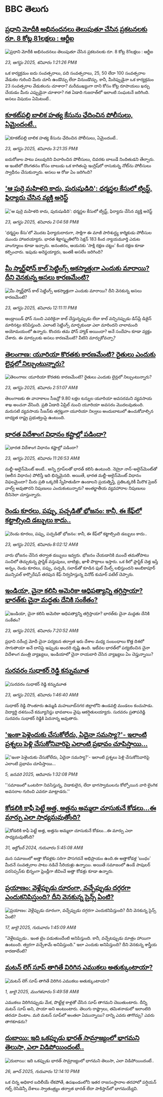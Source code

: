# BBC తెలుగు## [ప్రధాని మోదీకి అభినందనలు తెలుపుతూ చేసిన ప్రకటనలకు రూ. 8 కోట్ల 81లక్షలు : ఆర్టీఐ](https://www.bbc.com/telugu/articles/c07p2jngmjmo?at_medium=RSS&at_campaign=rss?at_campaign=githubrss)![ప్రధాని మోదీకి అభినందనలు తెలుపుతూ చేసిన ప్రకటనలకు రూ. 8 కోట్ల 81లక్షలు : ఆర్టీఐ](https://ichef.bbci.co.uk/ace/ws/240/cpsprodpb/dcb2/live/ceb43430-800a-11f0-83c9-e1191d1c16a3.jpg)_23, ఆగస్టు 2025, శనివారం 1:21:26 PMకి_ఒక కార్యక్రమం ఐదు సంవత్సరాలు, పది సంవత్సరాలు, 25, 50 లేదా 100 సంవత్సరాల వేడుకల గురించి మీరు చూసి ఉండొచ్చు లేదా వినుండొచ్చు. కానీ, మీరెప్పుడైనా ఒక కార్యక్రమం 23 సంవత్సరాల వేడుకలను చూశారా? మరీముఖ్యంగా దాని కోసం కోట్ల రూపాయలు ఖర్చు చేయడం మీరు ఎప్పుడైనా చూశారా? గత ఏడాది గుజరాత్‌లో ఇలాంటి సంఘటనే జరిగింది. అసలు విషయం ఏమిటంటే..## [కూకట్‌పల్లి బాలిక హత్య కేసును ఛేదించిన పోలీసులు, ఏమైందంటే..](https://www.bbc.com/telugu/articles/c3ez22zngl4o?at_medium=RSS&at_campaign=rss?at_campaign=githubrss)![కూకట్‌పల్లి బాలిక హత్య కేసును ఛేదించిన పోలీసులు, ఏమైందంటే..](https://ichef.bbci.co.uk/ace/ws/240/cpsprodpb/8f30/live/c5bf1d20-802f-11f0-ab3e-bd52082cd0ae.png)_23, ఆగస్టు 2025, శనివారం 3:21:35 PMకి_ఐదురోజుల పాటు పలువురిని విచారించిన పోలీసులు, చివరకు బాలుడే నిందితుడని తేల్చారు. ఆ ఇంటిలో దొంగతనం కోసం బాలుడు ఒక కాగితంపై ఇంగ్లిష్‌లో రాసుకున్న నోట్‌ను పోలీసులు స్వాధీనం చేసుకున్నారు. అసలు ఆ రోజు ఏం జరిగింది?## ['ఆ పుర్రె మహిళది కాదు, పురుషుడిది': ధర్మస్థల కేసులో ట్విస్ట్, ఫిర్యాదు చేసిన వ్యక్తి అరెస్ట్](https://www.bbc.com/telugu/articles/c1le29r1819o?at_medium=RSS&at_campaign=rss?at_campaign=githubrss)!['ఆ పుర్రె మహిళది కాదు, పురుషుడిది': ధర్మస్థల కేసులో ట్విస్ట్, ఫిర్యాదు చేసిన వ్యక్తి అరెస్ట్](https://ichef.bbci.co.uk/ace/ws/240/cpsprodpb/4c83/live/3274b1f0-8021-11f0-a34f-318be3fb0481.jpg)_23, ఆగస్టు 2025, శనివారం 2:04:58 PMకి_'ధర్మస్థల కేసు'లో మొదట ఫిర్యాదుదారుగా, సాక్షిగా ఈ మాజీ పారిశుద్ధ్య కార్మికుడు పోలీసుల ముందు హాజరయ్యారు. భారత శిక్షాస్మృతిలోని సెక్షన్ 183 కింద న్యాయమూర్తి ఎదుట వాంగ్మూలం కూడా ఇచ్చారు. అనంతరం, ఆయనకు 'సాక్షి రక్షణ చట్టం' కింద రక్షణ కూడా కల్పించారు. ఇపుడు అరెస్టయ్యారు, ఇంతకీ అసలేం జరిగింది?## [మీ స్మార్ట్‌ఫోన్ కాల్ సెట్టింగ్స్ అకస్మాత్తుగా ఎందుకు మారాయి? దీని వెనకున్న అసలు కారణమేంటి? ](https://www.bbc.com/telugu/articles/cj0ypd1y1z3o?at_medium=RSS&at_campaign=rss?at_campaign=githubrss)![మీ స్మార్ట్‌ఫోన్ కాల్ సెట్టింగ్స్ అకస్మాత్తుగా ఎందుకు మారాయి? దీని వెనకున్న అసలు కారణమేంటి? ](https://ichef.bbci.co.uk/ace/ws/240/cpsprodpb/2b6b/live/d0600b40-8011-11f0-83cc-c5da98c419b8.jpg)_23, ఆగస్టు 2025, శనివారం 12:11:11 PMకి_ఆండ్రాయిడ్ ఫోన్ నుంచి ఎవరికైనా కాల్ చేస్తున్నప్పుడు లేదా కాల్ వచ్చినప్పుడు డిస్‌ప్లే డిజైన్ మారినట్లు కనిపిస్తుంది. ఎలాంటి సెట్టింగ్స్‌ మార్చకుండా ఎలా మారిందని చాలామంది అయోమయంలో ఉన్నారు. కొందరు తమ ఫోన్ హ్యాక్ అయిందా? అనే సందేహం కూడా వ్యక్తం చేశారు. ఈ మార్పులకు అసలు కారణమేంటి? వీటిని మార్చుకోవచ్చా?## [తెలంగాణ: యూరియా కొరతకు కారణమేంటి? రైతులు ఎందుకు లైన్లలో నిల్చుంటున్నారు?](https://www.bbc.com/telugu/articles/cly6pnp6g40o?at_medium=RSS&at_campaign=rss?at_campaign=githubrss)![తెలంగాణ: యూరియా కొరతకు కారణమేంటి? రైతులు ఎందుకు లైన్లలో నిల్చుంటున్నారు?](https://ichef.bbci.co.uk/ace/ws/240/cpsprodpb/7115/live/aae0ee40-7f7e-11f0-83cc-c5da98c419b8.jpg)_23, ఆగస్టు 2025, శనివారం 2:51:07 AMకి_తెలంగాణకు ఈ వానాకాలం సీజన్లో 9.80 లక్షల టన్నుల యూరియా అవసరమని వ్యవసాయ శాఖ అంచనా వేసింది.
ప్రతి ఏడాది ఏప్రిల్ నుంచి యూరియా అవసరం మొదలవుతుంది. మరుసటి వ్యవసాయ సీజన్‌కు తగ్గట్టుగా యూరియా నిల్వలు అందుబాటులో ఉంచుకోవాల్సిన బాధ్యత రాష్ట్ర ప్రభుత్వంపై ఉంటుంది.## [భారత విదేశాంగ విధానం కష్టాల్లో పడిందా? ](https://www.bbc.com/telugu/articles/cj0yp21pyj2o?at_medium=RSS&at_campaign=rss?at_campaign=githubrss)![భారత విదేశాంగ విధానం కష్టాల్లో పడిందా? ](https://ichef.bbci.co.uk/ace/ws/240/cpsprodpb/d6e0/live/f6fbb3b0-8013-11f0-9f94-dde3acb1a1b8.jpg)_23, ఆగస్టు 2025, శనివారం 11:26:53 AMకి_మల్టీ-అలైన్‌మెంట్ అంటే.. అన్ని గ్రూప్‌లతో భారత్ కలిసి ఉంటుంది. నెహ్రూ నాన్-అలైన్‌మెంట్‌తో (అలీన విధానం) పోలిస్తే ఇది భిన్నమైనది. 
అయితే, భారత మల్టీ-అలైన్‌మెంట్ విధానం విఫలమైందా? మీరు ప్రతి ఒక్కరికీ స్నేహితుడిగా ఉండాలని ప్రయత్నిస్తే, ప్రతిఒక్కరికీ మీరొక ప్రెజర్ వాల్వ్ అవుతారని నిపుణులు ఎందుకంటున్నారు? అంతర్జాతీయ వ్యవహారాల నిపుణులు దీనినెలా చూస్తున్నారు.## [రెండు కూరలు, పప్పు, పచ్చడితో భోజనం: కానీ, ఈ కేఫ్‌లో కట్టాల్సింది డబ్బులు కాదు..](https://www.bbc.com/telugu/articles/c2en2kveym1o?at_medium=RSS&at_campaign=rss?at_campaign=githubrss)![రెండు కూరలు, పప్పు, పచ్చడితో భోజనం: కానీ, ఈ కేఫ్‌లో కట్టాల్సింది డబ్బులు కాదు..](https://ichef.bbci.co.uk/ace/ws/240/cpsprodpb/7c92/live/1d6d8280-7f51-11f0-a34f-318be3fb0481.jpg)_23, ఆగస్టు 2025, శనివారం 8:02:12 AMకి_వారు భోజనం చేసిన తర్వాత డబ్బులు ఇవ్వరు. భోజనం చేయడానికి ముందే తమతోపాటు సంచిలో తెచ్చుకున్న ప్లాస్టిక్ వస్తువులు, బాటిళ్లు, ఖాళీ పొట్లాలు ఇస్తారు. 
ఒక కిలో ప్లాస్టిక్ చెత్త ఇస్తే  అన్నం, రెండు కూరలు, పప్పు, పచ్చడి, సలాడ్‌తో కూడిన ఫుల్ మీల్స్ లభిస్తుందని అంబికాపూర్ మున్సిపల్  కార్పొరేషన్ తరపున కేఫ్‌ నిర్వహిస్తున్న వినోద్ కుమార్ పటేల్ చెప్పారు.## [ఇండియా, చైనా కలిసి అమెరికా ఆధిపత్యాన్ని తగ్గిస్తాయా? భారత్‌కు చైనా మద్దతు దేనికి సంకేతం?](https://www.bbc.com/telugu/articles/c98lr6d6q4eo?at_medium=RSS&at_campaign=rss?at_campaign=githubrss)![ఇండియా, చైనా కలిసి అమెరికా ఆధిపత్యాన్ని తగ్గిస్తాయా? భారత్‌కు చైనా మద్దతు దేనికి సంకేతం?](https://ichef.bbci.co.uk/ace/ws/240/cpsprodpb/f8bd/live/b7f11820-7fe3-11f0-a94c-531deedf52b6.jpg)_23, ఆగస్టు 2025, శనివారం 7:20:52 AMకి_ప్రధాని నరేంద్ర మోదీ చైనా పర్యటన తర్వాత ఇరు దేశాల మధ్య సంబంధాలు కొత్త దిశలో సాగుతాయా అనే దానిపై ఇప్పుడు అందరి దృష్టి ఉంది. ఇటీవల భారత్‌లో పర్యటించిన చైనా విదేశాంగ మంత్రి వ్యాఖ్యలు, ఇండియాలో చైనా రాయబారి చేసిన వ్యాఖ్యలు ఏం చెప్తున్నాయి?## [సురవరం సుధాకర్ రెడ్డి కన్నుమూత](https://www.bbc.com/telugu/articles/c627x7gveylo?at_medium=RSS&at_campaign=rss?at_campaign=githubrss)![సురవరం సుధాకర్ రెడ్డి కన్నుమూత](https://ichef.bbci.co.uk/ace/ws/240/cpsprodpb/01b8/live/50b9eb30-7fc2-11f0-8b38-b53738b7fa2b.jpg)_23, ఆగస్టు 2025, శనివారం 1:46:40 AMకి_సుధాకర్ రెడ్డి సొంతూరు ఉమ్మడి మహబూబ్‌నగర జిల్లాలోని ఉండవల్లి మండలం కంచుపాడు. విద్యార్థి దశనుంచే కమ్యూనిస్టు భావజాలం వైపు ఆకర్షితులయ్యారు. సురవరం ప్రతాపరెడ్డి సురవరం సుధాకర్ రెడ్డికి పెదనాన్న అవుతారు.## ['ఇంకా పెళ్లెందుకు చేసుకోలేదు, ఏదైనా సమస్యా?'- ఇలాంటి ప్రశ్నలు పెళ్లి చేసుకోనివారిపై ఎలాంటి ప్రభావం చూపిస్తాయి... ](https://www.bbc.com/telugu/articles/cgq1w3lz7yyo?at_medium=RSS&at_campaign=rss?at_campaign=githubrss)!['ఇంకా పెళ్లెందుకు చేసుకోలేదు, ఏదైనా సమస్యా?'- ఇలాంటి ప్రశ్నలు పెళ్లి చేసుకోనివారిపై ఎలాంటి ప్రభావం చూపిస్తాయి... ](https://ichef.bbci.co.uk/ace/ws/240/cpsprodpb/f6de/live/72c94a60-cb3e-11ef-87df-d575b9a434a4.jpg)_5, జనవరి 2025, ఆదివారం 1:32:08 PMకి_''సమాజంలో ఒంటరిగా నివసిస్తున్న, విడాకులైన, లేదా భాగస్వాములను కోల్పోయిన వారి లైంగిక అవసరాల గురించి ఎవరూ మాట్లాడరు.''## [కోడలికి కాఫీ పెట్టే అత్త, అత్తను అమ్మలా చూసుకునే కోడలు...ఈ మార్పు ఎలా సాధ్యమవుతోంది?](https://www.bbc.com/telugu/articles/c1l41zl8el2o?at_medium=RSS&at_campaign=rss?at_campaign=githubrss)![కోడలికి కాఫీ పెట్టే అత్త, అత్తను అమ్మలా చూసుకునే కోడలు...ఈ మార్పు ఎలా సాధ్యమవుతోంది?](https://ichef.bbci.co.uk/ace/ws/240/cpsprodpb/2b61/live/9176a6d0-8b0e-11ef-a81b-b1eda9741da3.jpg)_31, అక్టోబర్ 2024, గురువారం 5:45:08 AMకి_మన సమాజంలో అత్తా కోడళ్లకు సరిగా పొసగదనే అభిప్రాయం ఉంది.ఈ అత్తాకోడళ్ల ‘బంధం’ మీదనే సంవత్సరాల పాటు నడిచే సీరియళ్లు ఉన్నాయి. అయితే సమాజంలో ఉండే పాపులర్ పరసెప్సన్‌కు భిన్నంగా ఫ్రెండ్లీగా జీవించే అత్తా కోడళ్లు కూడా ఉన్నారు.## [ప్రయాణం: వెళ్లేప్పుడు దూరంగా, వచ్చేప్పుడు దగ్గరగా ఎందుకనిపిస్తుంది? దీని వెనకున్న సైన్స్ ఏంటి?](https://www.bbc.com/telugu/articles/c0l4y727n1jo?at_medium=RSS&at_campaign=rss?at_campaign=githubrss)![ప్రయాణం: వెళ్లేప్పుడు దూరంగా, వచ్చేప్పుడు దగ్గరగా ఎందుకనిపిస్తుంది? దీని వెనకున్న సైన్స్ ఏంటి?](https://ichef.bbci.co.uk/ace/ws/240/cpsprodpb/054c/live/6957c010-62b0-11f0-8e78-11023c48a856.png)_17, జులై 2025, గురువారం 1:45:09 AMకి_"వెళ్లేటప్పుడు.. ఇంత టైం పడుతుందేంటి అనిపిస్తుంది. కానీ, వచ్చేటప్పుడు మాత్రం హాయిగా ఉంటుంది. త్వరగా వచ్చేశామే అనిపిస్తుంది." ఇలా ఎందుకు అనిపిస్తుంది? దీని వెనకున్న శాస్త్రీయ కారణాలేంటి?## [మటన్ లెగ్ సూప్ తాగితే విరిగిన ఎముకలు అతుక్కుంటాయా?](https://www.bbc.com/telugu/articles/c0l4g92j8kzo?at_medium=RSS&at_campaign=rss?at_campaign=githubrss)![మటన్ లెగ్ సూప్ తాగితే విరిగిన ఎముకలు అతుక్కుంటాయా?](https://ichef.bbci.co.uk/ace/ws/240/cpsprodpb/b31e/live/cce532c0-6d41-11f0-9462-bb509dc78127.jpg)_1, జులై 2025, మంగళవారం 5:49:58 AMకి_ఎముకలు విరిగినప్పుడు మేక, పొట్టేళ్ల కాళ్లతో చేసిన సూప్ తాగమని చెబుతుంటారు. దీన్ని మటన్ సూప్ అని, పాయా అని అంటుంటారు. తెలుగు రాష్ట్రాలు, తమిళనాడులో ఇలాంటిది తరచూ వింటాం. మరి మటన్ సూప్‌లో అంతలా ఏమున్నాయి? దాన్ని ఎవరు తాగొచ్చు? ఎవరు తాగకూడదు?## [దుబాయి: ఇది ఒకప్పుడు భారత్ సామ్రాజ్యంలో భాగమని తెలుసా, ఎలా విడిపోయిందంటే..](https://www.bbc.com/telugu/articles/ce83x3rekyyo?at_medium=RSS&at_campaign=rss?at_campaign=githubrss)![దుబాయి: ఇది ఒకప్పుడు భారత్ సామ్రాజ్యంలో భాగమని తెలుసా, ఎలా విడిపోయిందంటే..](https://ichef.bbci.co.uk/ace/ws/240/cpsprodpb/89c1/live/fbe80b80-5282-11f0-809e-059b7ea85131.jpg)_26, జూన్ 2025, గురువారం 12:14:10 PMకి_ఒక చిన్న అధికార బదిలీయే లేకపోతే, ఉపఖండంలోని ఇతర రాజసంస్థానాల తరహాలో  పర్షియన్ గల్ఫ్ రెసిడెన్సీ దేశాలు స్వాతంత్ర్యం తర్వాత భారత్ లేదా పాకిస్తాన్‌లో భాగమయ్యేవి.
